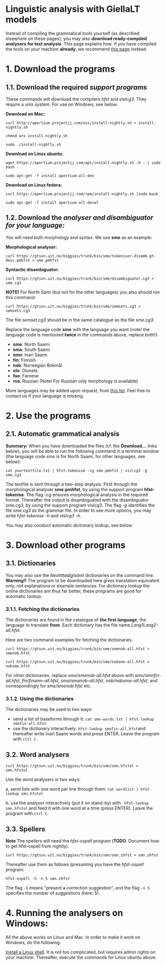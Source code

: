 Linguistic analysis with GiellaLT models
========================================

Instead of compiling the grammatical tools yourself (as described elsewhere on these pages), you may also **download ready-compiled analysers for text analysis**. This page explains how. If you have compiled the tools on your machine **already**, we recommend [this page](../tools/docu-sme-manual.md) instead.


# 1. Download the programs

## 1.1. Download the required *support programs*


These commands will download the compilers *hfst* and *vislcg3*. They require a unix system. For use on Windows, see below.


**Download on Mac:**
```
curl http://apertium.projectjj.com/osx/install-nightly.sh > install-nightly.sh

chmod a+x install-nightly.sh

sudo ./install-nightly.sh
```


**Download on Linux ubuntu:**

```
wget https://apertium.projectjj.com/apt/install-nightly.sh -O - | sudo bash

sudo apt-get -f install apertium-all-dev
```

**Download on Linux fedora:**

```
curl https://apertium.projectjj.com/rpm/install-nightly.sh |sudo bash

sudo apt-get -f install apertium-all-devel
```


## 1.2. Download the *analyser and disambiguator for your language:*


You will need both morphology and syntax. We use **sme** as an example:


**Morphological analyser:** 
```
curl https://gtsvn.uit.no/biggies/trunk/bin/sme/tokeniser-disamb-gt-desc.pmhfst > sme.pmhfst
```


**Syntactic disambiguator:** 
```
curl https://gtsvn.uit.no/biggies/trunk/bin/sme/disambiguator.cg3 > sme.cg3
```

**NOTE!** For North Sámi (but not for the other languages) you also should run this command:
```
curl https://gtsvn.uit.no/biggies/trunk/bin/sme/semsets.cg3 > semsets.cg3
```

The file *semset.cg3* should be in the same catalogue as the file *sme.cg3*.


Replace the language code **sme** with the language you want (note! the language code is mentioned **twice** in the commands above, replace both!):


- **sme**: North Saami
- **sma**: South Saami
- **smn**: Inari Saami
- **fin**: Finnish
- **nob**: Norwegian Bokmål
- **olo**: Olonets
- **fao**: Faroese
- **rus**: Russian (Note! For Russian only morphology is available)


More languages may be added upon request, from [this list](https://giellalt.github.io/LanguageModels.html). Feel free to contact us if your language is missing.



# 2. Use the programs

## 2.1. Automatic grammatical analysis

**Summary:** When you have downloaded the files (cf. the **Download...** links below), you will be able to run the following command in a terminal window (the language code *sme* is for North Saami, for other languages, see below):


```
cat yourtextfile.txt | hfst-tokenise -cg sme.pmhfst | vislcg3 -g sme.cg3 
```


The textfile is sent through a two-step analysis: First through the morphological analyser **sme.pmhfst**, 
by using the support program **hfst-tokenise**. The flag *-cg* ensures morphological analysis in the required format. 
Thereafter the output is disambiguated with the disambiguator sme.cg3, by using the support program vislcg3.
The flag *-g* identifies the file *sme.cg3* as the grammar file. In order to see more options, you may write
*hfst-tokenise -h* and *vislcg3 -h*.

You may also conduct automatic dictionary lookup, see below. 


# 3. Download other programs

## 3.1. Dictionaries
You may also use the *Neahttadigisánit* dictionaries on the command line. **Warning!!** The program to be downloaded here gives translation equivalent only, not explanations or example sentences. For dictionary lookup the online dictionaries are thus far better, these programs are good for automatic lookup.

### 3.1.1. Fetching the dictionaries

The dictionaries are found in the catalogue of **the first  language**, the language to translate **from**. Each dictionary has the file name *Lang1Lang2-all.hfst*. 

Here are two command examples for fetching the dictionaries.

```
curl https://gtsvn.uit.no/biggies/trunk/bin/sme/smenob-all.hfst > smenob.hfst
```
```
curl https://gtsvn.uit.no/biggies/trunk/bin/sme/nobsme-all.hfst > nobsme.hfst
```

For other dictionaries, replace *sme/smenob-all.hfst* above with *smn/smnfin-all.hfst*, *fin/finsmn-all.hfst*, *sma/smanob-all.hfst*, *nob/nobsma-all.hfst*, and correspondingly for *sme/smenob.hfst* etc.

### 3.1.2. Using the dictionaries

The dictionaries may be used in two ways:

- send a list of baseforms through it: ``cat smn-words.txt | hfst-lookup smnfin-all.hfst`` 
- use the dictionary interactively: ``hfst-lookup smnfin-all.hfst``and thereafter write Inari Saami words and press ENTER. Leave the program with ``ctrl C``.

## 3.2. Word analysers

```
curl https://gtsvn.uit.no/biggies/trunk/bin/smn/smn.hfstol > smn.hfstol
```
Use the word analysers in two ways:

a, send lists with one word per line through them: `cat wordlist | hfst-lookup smn.hfstol`

b. use the analyser interactively (put it on stand-by) with ` hfst-lookup smn.hfstol` and feed it with one word at a time (press ENTER). Leave the program with `ctrl C`.


## 3.3.  Spellers

**Note** The spellers will need the *hfst-ospell* program (**TODO**: Document how to get hfst-ospell from nightly).

```
curl https://gtsvn.uit.no/biggies/trunk/bin/smn/smn.zhfst > smn.zhfst
```

Thereafter use them as follows (presuming you have the *hfst-ospell* program:

```
hfst-ospell -S -n 5 smn.zhfst
```

The flag `-S` means "present a correction suggestion", and the flag `-n 5` specifles the number of suggestions (here: 5).


# 4. Running the analysers on Windows:
All the above works on Linux and Mac. In order to make it work on Windows, do the following:

[Install a Linux shell](https://www.howtogeek.com/249966/how-to-install-and-use-the-linux-bash-shell-on-windows-10/). It is not too complicated, but requires admin rights on your machine. Thereafter, execute the commands for Linux ubuntu above.



